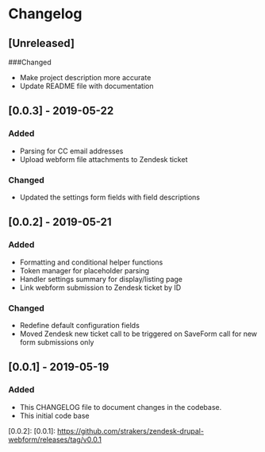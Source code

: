 # Changelog

## [Unreleased]
###Changed
- Make project description more accurate
- Update README file with documentation

## [0.0.3] - 2019-05-22
### Added
- Parsing for CC email addresses
- Upload webform file attachments to Zendesk ticket

### Changed
- Updated the settings form fields with field descriptions


## [0.0.2] - 2019-05-21
### Added
- Formatting and conditional helper functions
- Token manager for placeholder parsing
- Handler settings summary for display/listing page
- Link webform submission to Zendesk ticket by ID

### Changed
- Redefine default configuration fields
- Moved Zendesk new ticket call to be triggered on SaveForm call for new form submissions only

## [0.0.1] - 2019-05-19
### Added
- This CHANGELOG file to document changes in the codebase.
- This initial code base

[0.0.2]: 
[0.0.1]: https://github.com/strakers/zendesk-drupal-webform/releases/tag/v0.0.1
